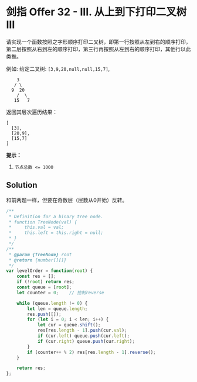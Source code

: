 # 剑指 Offer 32 - III. 从上到下打印二叉树 III

请实现一个函数按照之字形顺序打印二叉树，即第一行按照从左到右的顺序打印，第二层按照从右到左的顺序打印，第三行再按照从左到右的顺序打印，其他行以此类推。

 

例如:
给定二叉树: `[3,9,20,null,null,15,7]`,

```
    3
   / \
  9  20
    /  \
   15   7
```

返回其层次遍历结果：

```
[
  [3],
  [20,9],
  [15,7]
]
```

 

**提示：**

1. `节点总数 <= 1000`

## Solution

和前两题一样，但要在奇数层（层数从0开始）反转。

```js
/**
 * Definition for a binary tree node.
 * function TreeNode(val) {
 *     this.val = val;
 *     this.left = this.right = null;
 * }
 */
/**
 * @param {TreeNode} root
 * @return {number[][]}
 */
var levelOrder = function(root) {
    const res = [];
    if (!root) return res;
    const queue = [root];
    let counter = 0;    // 控制reverse

    while (queue.length != 0) {
        let len = queue.length;
        res.push([]);
        for (let i = 0; i < len; i++) {
            let cur = queue.shift();
            res[res.length - 1].push(cur.val);
            if (cur.left) queue.push(cur.left);
            if (cur.right) queue.push(cur.right);
        }
        if (counter++ % 2) res[res.length - 1].reverse();
    }

    return res;
};
```


